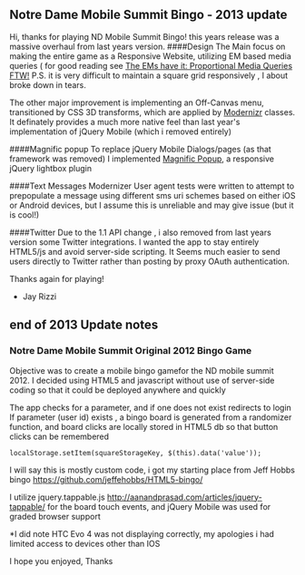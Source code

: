 ## Notre Dame Mobile Summit Bingo - 2013 update
Hi, thanks for playing ND Mobile Summit Bingo! this years release was a massive overhaul from last years version.
####Design
The Main focus on making the entire game as a Responsive Website, utilizing EM based media queries ( for good reading see  [The EMs have it: Proportional Media Queries FTW!](http://blog.cloudfour.com/the-ems-have-it-proportional-media-queries-ftw/ "Title")
P.S. it is very difficult to maintain a square grid responsively , I about broke down in tears.

The other major improvement is implementing  an Off-Canvas menu, transitioned by CSS 3D transforms, which are applied by [Modernizr](http://modernizr.com, "Title") classes. 
It definately provides a much more native feel than last year's implementation of jQuery Mobile (which i removed entirely)

####Magnific popup
To replace jQuery Mobile Dialogs/pages (as that framework was removed) I implemented [Magnific Popup](http://dimsemenov.com/plugins/magnific-popup/, "Title"), a responsive jQuery lightbox plugin

####Text Messages
Modernizer User agent tests were written to attempt to prepopulate a message using different sms uri schemes based on either iOS or Android devices, but I assume this is unreliable and may give issue (but it is cool!)

####Twitter
Due to the 1.1 API change , i also removed from last years version some Twitter integrations. I wanted the app to stay entirely HTML5/js and avoid server-side scripting. It Seems much easier to send users directly to Twitter rather than posting by proxy OAuth authentication.

Thanks again for playing!

- Jay Rizzi

## end of 2013 Update notes


### Notre Dame Mobile Summit Original 2012 Bingo Game 
Objective was to create a mobile bingo gamefor the ND mobile summit 2012. 
I decided using HTML5 and javascript without use of server-side coding so that it could be deployed anywhere and quickly

The app checks for a parameter, and if one does not exist redirects to login
If parameter (user id) exists , a bingo board is generated from a randomizer function, and board clicks are locally stored in HTML5 db so that button clicks can be remembered
```JS
localStorage.setItem(squareStorageKey, $(this).data('value'));
```
I will say this is mostly custom code, i got my starting place from Jeff Hobbs bingo <https://github.com/jeffehobbs/HTML5-bingo/>

I utilize jquery.tappable.js <http://aanandprasad.com/articles/jquery-tappable/> for the board touch events,
and jQuery Mobile was used for graded browser support

*I did note HTC Evo 4 was not displaying correctly, my apologies i had limited access to devices other than IOS

I hope you enjoyed, Thanks
